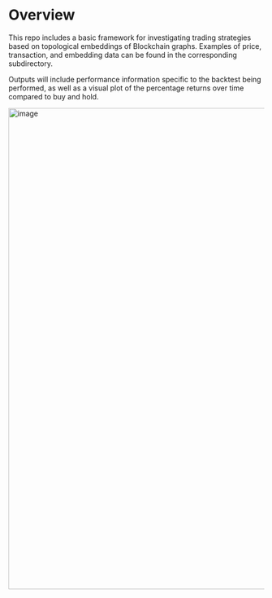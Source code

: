 # Overview
This repo includes a basic framework for investigating trading strategies based on topological embeddings of Blockchain graphs. 
Examples of price, transaction, and embedding data can be found in the corresponding subdirectory.

Outputs will include performance information specific to the backtest being performed, as well as a visual plot of the percentage returns over time compared to buy and hold. 

<img width="945" alt="image" src="https://github.com/user-attachments/assets/a60d23f2-7423-4406-8cdc-173e529164cb">
